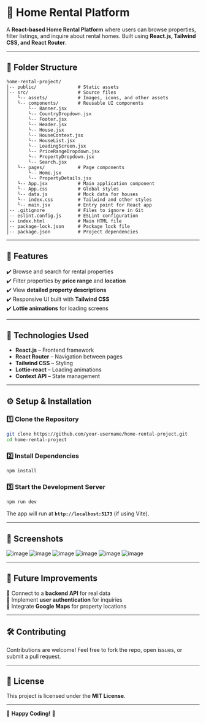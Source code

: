 # 🏡 Home Rental Platform

A **React-based Home Rental Platform** where users can browse properties, filter listings, and inquire about rental homes. Built using **React.js, Tailwind CSS, and React Router**.

---

## 💁️ Folder Structure
```
home-rental-project/
️│-- public/               # Static assets
️│-- src/                  # Source files
️│   └-- assets/           # Images, icons, and other assets
️│   └-- components/       # Reusable UI components
️│       └-- Banner.jsx
️│       └-- CountryDropdown.jsx
️│       └-- Footer.jsx
️│       └-- Header.jsx
️│       └-- House.jsx
️│       └-- HouseContext.jsx
️│       └-- HouseList.jsx
️│       └-- LoadingScreen.jsx
️│       └-- PriceRangeDropdown.jsx
️│       └-- PropertyDropdown.jsx
️│       └-- Search.jsx
️│   └-- pages/            # Page components
️│       └-- Home.jsx
️│       └-- PropertyDetails.jsx
️│   └-- App.jsx           # Main application component
️│   └-- App.css           # Global styles
️│   └-- data.js           # Mock data for houses
️│   └-- index.css         # Tailwind and other styles
️│   └-- main.jsx          # Entry point for React app
️│-- .gitignore            # Files to ignore in Git
️│-- eslint.config.js      # ESLint configuration
️│-- index.html            # Main HTML file
️│-- package-lock.json     # Package lock file
️│-- package.json          # Project dependencies
```

---

## 🚀 Features
✔️ Browse and search for rental properties  
✔️ Filter properties by **price range** and **location**  
✔️ View **detailed property descriptions**  
✔️ Responsive UI built with **Tailwind CSS**  
✔️ **Lottie animations** for loading screens  

---

## 🔧 Technologies Used
- **React.js** – Frontend framework  
- **React Router** – Navigation between pages  
- **Tailwind CSS** – Styling  
- **Lottie-react** – Loading animations  
- **Context API** – State management  

---

## ⚙️ Setup & Installation

### 1️⃣ Clone the Repository
```sh
git clone https://github.com/your-username/home-rental-project.git
cd home-rental-project
```

### 2️⃣ Install Dependencies
```sh
npm install
```

### 3️⃣ Start the Development Server
```sh
npm run dev
```
The app will run at **`http://localhost:5173`** (if using Vite).

---

## 📸 Screenshots
![image](https://github.com/user-attachments/assets/80377d40-52a6-4271-b54f-022654b61147)
![image](https://github.com/user-attachments/assets/d6151501-3819-496d-b91a-be6d8bca7927)
![image](https://github.com/user-attachments/assets/2f3fe237-e809-44dc-a319-4d820dd50e35)
![image](https://github.com/user-attachments/assets/0add3fdc-8293-48e3-ace3-3e6d3d23e150)
![image](https://github.com/user-attachments/assets/71384a10-3765-49fd-9775-8c434e0b8eb6)
![image](https://github.com/user-attachments/assets/b8a505e0-6f0e-4c89-a537-95b79556802e)






---

## 📌 Future Improvements
🔹 Connect to a **backend API** for real data  
🔹 Implement **user authentication** for inquiries  
🔹 Integrate **Google Maps** for property locations  

---

## 🛠 Contributing
Contributions are welcome! Feel free to fork the repo, open issues, or submit a pull request.

---

## 📝 License
This project is licensed under the **MIT License**.

---

🚀 **Happy Coding!** 🚀


